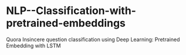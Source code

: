 # NLP--Classification-with-pretrained-embeddings


Quora Insincere question classification using Deep Learning: Pretrained Embedding with LSTM 
